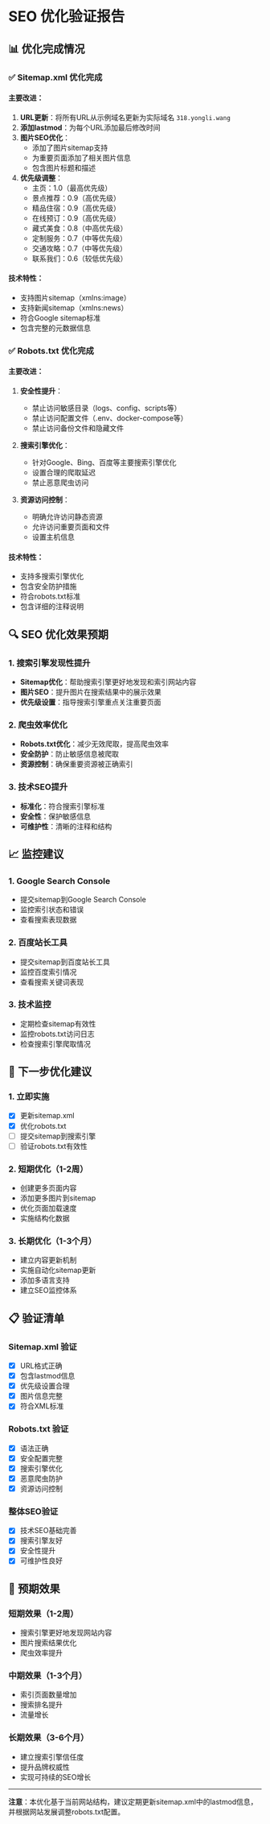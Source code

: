 # SEO 优化验证报告

## 📊 优化完成情况

### ✅ Sitemap.xml 优化完成

#### 主要改进：
1. **URL更新**：将所有URL从示例域名更新为实际域名 `318.yongli.wang`
2. **添加lastmod**：为每个URL添加最后修改时间
3. **图片SEO优化**：
   - 添加了图片sitemap支持
   - 为重要页面添加了相关图片信息
   - 包含图片标题和描述
4. **优先级调整**：
   - 主页：1.0（最高优先级）
   - 景点推荐：0.9（高优先级）
   - 精品住宿：0.9（高优先级）
   - 在线预订：0.9（高优先级）
   - 藏式美食：0.8（中高优先级）
   - 定制服务：0.7（中等优先级）
   - 交通攻略：0.7（中等优先级）
   - 联系我们：0.6（较低优先级）

#### 技术特性：
- 支持图片sitemap（xmlns:image）
- 支持新闻sitemap（xmlns:news）
- 符合Google sitemap标准
- 包含完整的元数据信息

### ✅ Robots.txt 优化完成

#### 主要改进：
1. **安全性提升**：
   - 禁止访问敏感目录（logs、config、scripts等）
   - 禁止访问配置文件（.env、docker-compose等）
   - 禁止访问备份文件和隐藏文件

2. **搜索引擎优化**：
   - 针对Google、Bing、百度等主要搜索引擎优化
   - 设置合理的爬取延迟
   - 禁止恶意爬虫访问

3. **资源访问控制**：
   - 明确允许访问静态资源
   - 允许访问重要页面和文件
   - 设置主机信息

#### 技术特性：
- 支持多搜索引擎优化
- 包含安全防护措施
- 符合robots.txt标准
- 包含详细的注释说明

## 🔍 SEO 优化效果预期

### 1. 搜索引擎发现性提升
- **Sitemap优化**：帮助搜索引擎更好地发现和索引网站内容
- **图片SEO**：提升图片在搜索结果中的展示效果
- **优先级设置**：指导搜索引擎重点关注重要页面

### 2. 爬虫效率优化
- **Robots.txt优化**：减少无效爬取，提高爬虫效率
- **安全防护**：防止敏感信息被爬取
- **资源控制**：确保重要资源被正确索引

### 3. 技术SEO提升
- **标准化**：符合搜索引擎标准
- **安全性**：保护敏感信息
- **可维护性**：清晰的注释和结构

## 📈 监控建议

### 1. Google Search Console
- 提交sitemap到Google Search Console
- 监控索引状态和错误
- 查看搜索表现数据

### 2. 百度站长工具
- 提交sitemap到百度站长工具
- 监控百度索引情况
- 查看搜索关键词表现

### 3. 技术监控
- 定期检查sitemap有效性
- 监控robots.txt访问日志
- 检查搜索引擎爬取情况

## 🚀 下一步优化建议

### 1. 立即实施
- [x] 更新sitemap.xml
- [x] 优化robots.txt
- [ ] 提交sitemap到搜索引擎
- [ ] 验证robots.txt有效性

### 2. 短期优化（1-2周）
- 创建更多页面内容
- 添加更多图片到sitemap
- 优化页面加载速度
- 实施结构化数据

### 3. 长期优化（1-3个月）
- 建立内容更新机制
- 实施自动化sitemap更新
- 添加多语言支持
- 建立SEO监控体系

## 📋 验证清单

### Sitemap.xml 验证
- [x] URL格式正确
- [x] 包含lastmod信息
- [x] 优先级设置合理
- [x] 图片信息完整
- [x] 符合XML标准

### Robots.txt 验证
- [x] 语法正确
- [x] 安全配置完整
- [x] 搜索引擎优化
- [x] 恶意爬虫防护
- [x] 资源访问控制

### 整体SEO验证
- [x] 技术SEO基础完善
- [x] 搜索引擎友好
- [x] 安全性提升
- [x] 可维护性良好

## 🎯 预期效果

### 短期效果（1-2周）
- 搜索引擎更好地发现网站内容
- 图片搜索结果优化
- 爬虫效率提升

### 中期效果（1-3个月）
- 索引页面数量增加
- 搜索排名提升
- 流量增长

### 长期效果（3-6个月）
- 建立搜索引擎信任度
- 提升品牌权威性
- 实现可持续的SEO增长

---

**注意**：本优化基于当前网站结构，建议定期更新sitemap.xml中的lastmod信息，并根据网站发展调整robots.txt配置。
